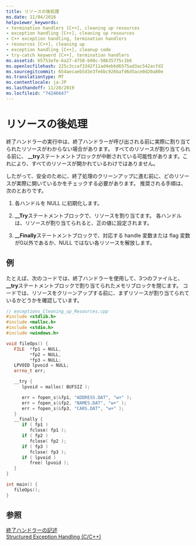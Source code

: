 ```yaml
---
title: リソースの後処理
ms.date: 11/04/2016
helpviewer_keywords:
- termination handlers [C++], cleaning up resources
- exception handling [C++], cleaning up resources
- C++ exception handling, termination handlers
- resources [C++], cleaning up
- exception handling [C++], cleanup code
- try-catch keyword [C++], termination handlers
ms.assetid: 65753efe-6a27-4750-b90c-50635775c1b6
ms.openlocfilehash: 225c3ccaf3342f11ad4eb6d6575ad3ac542acfd2
ms.sourcegitcommit: 654aecaeb5d3e3fe6bc926bafd6d5ace0d20a80e
ms.translationtype: MT
ms.contentlocale: ja-JP
ms.lasthandoff: 11/20/2019
ms.locfileid: "74246647"
---
```

# <a name="cleaning-up-resources"></a>リソースの後処理

終了ハンドラーの実行中は、終了ハンドラーが呼び出される前に実際に割り当てられたリソースがわからない場合があります。 すべてのリソースが割り当てられる前に、 **__try**ステートメントブロックが中断されている可能性があります。これにより、すべてのリソースが開かれているわけではありません。

したがって、安全のために、終了処理のクリーンアップに進む前に、どのリソースが実際に開いているかをチェックする必要があります。 推奨される手順は、次のとおりです。

1. 各ハンドルを NULL に初期化します。

1. **__Try**ステートメントブロックで、リソースを割り当てます。 各ハンドルは、リソースが割り当てられると、正の値に設定されます。

1. **__Finally**ステートメントブロックで、対応する handle 変数または flag 変数が0以外であるか、NULL ではない各リソースを解放します。

## <a name="example"></a>例

たとえば、次のコードでは、終了ハンドラーを使用して、3つのファイルと、 **__try**ステートメントブロックで割り当てられたメモリブロックを閉じます。 コードでは、リソースをクリーンアップする前に、まずリソースが割り当てられているかどうかを確認しています。

```cpp
// exceptions_Cleaning_up_Resources.cpp
#include <stdlib.h>
#include <malloc.h>
#include <stdio.h>
#include <windows.h>

void fileOps() {
   FILE  *fp1 = NULL,
         *fp2 = NULL,
         *fp3 = NULL;
   LPVOID lpvoid = NULL;
   errno_t err;

   __try {
      lpvoid = malloc( BUFSIZ );

      err = fopen_s(&fp1, "ADDRESS.DAT", "w+" );
      err = fopen_s(&fp2, "NAMES.DAT", "w+" );
      err = fopen_s(&fp3, "CARS.DAT", "w+" );
   }
   __finally {
      if ( fp1 )
         fclose( fp1 );
      if ( fp2 )
         fclose( fp2 );
      if ( fp3 )
         fclose( fp3 );
      if ( lpvoid )
         free( lpvoid );
   }
}

int main() {
   fileOps();
}
```

## <a name="see-also"></a>参照

[終了ハンドラーの記述](../cpp/writing-a-termination-handler.md)<br/>
[Structured Exception Handling (C/C++)](../cpp/structured-exception-handling-c-cpp.md)